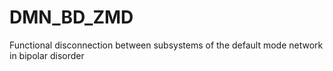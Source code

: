 # DMN_BD_ZMD
Functional disconnection between subsystems of the default mode network in bipolar disorder
